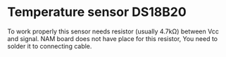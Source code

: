 # Temperature sensor DS18B20

To work properly this sensor needs resistor (usually 4.7kΩ) between Vcc and signal. NAM board does not have place for this resistor, You need to solder it to connecting cable.


